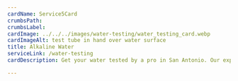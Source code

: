 ```yaml
---
cardName: Service5Card
crumbsPath: 
crumbsLabel: 
cardImage: ../../../images/water-testing/water_testing_card.webp
cardImageAlt: test tube in hand over water surface
title: Alkaline Water
serviceLink: /water-testing
cardDescription: Get your water tested by a pro in San Antonio. Our experts have over 60 years of experience. We have been in business since 1969. Water Well Testing, Hard Water Testing, Soft Water Testing in Texas.

---
```


